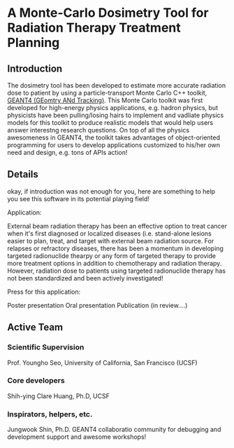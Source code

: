 A Monte-Carlo Dosimetry Tool for Radiation Therapy Treatment Planning
===================================================================================================

Introduction
-------------------
The dosimetry tool has been developed to estimate more accurate radiation dose to patient by using a particle-transport Monte Carlo C++ toolkit, [GEANT4 (GEomtry ANd Tracking)](http://geant4.cern.ch/).  This Monte Carlo toolkit was first developed for high-energy physics applications, e.g. hadron physics, but physicists have been pulling/losing hairs to  implement and vadliate physics models for this toolkit to produce realistic models that would help users answer interestng research questions.  On top of all the physics awesomeness in GEANT4, the toolkit takes advantages of object-oriented programming for users to develop applications customized to his/her own need and design, e.g. tons of APIs action!


Details
--------------------
okay, if introduction was not enough for you, here are something to help you see this software in its potential playing field!


Application:

External beam radiation therapy has been an effective option to treat cancer when it's first diagnosed or localized diseases (i.e. stand-alone lesions easier to plan, treat, and target with external beam radiation source.  For relapses or refractory diseases, there has been a momentum in developing targeted radionuclide thearpy or any form of targeted therapy to provide more treatment options in addition to chemotherapy and radiation therapy.  However, radiation dose to patients using targeted radionuclide therapy has not been standardized and been actively investigated!


Press for this application:

Poster presentation
Oral presentation
Publication (in review....)


Active Team
------------------------

### Scientific Supervision
Prof. Youngho Seo, University of California, San Francisco (UCSF)

### Core developers
Shih-ying Clare Huang, Ph.D, UCSF

### Inspirators, helpers, etc.
Jungwook Shin, Ph.D.
GEANT4 collaboratio community for debugging and development support and awesome workshops!






